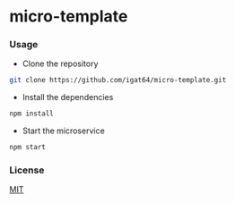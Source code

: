 # micro-template

### Usage

- Clone the repository

```bash
git clone https://github.com/igat64/micro-template.git
```

- Install the dependencies

```bash
npm install
```

- Start the microservice

```bash
npm start
```

### License

[MIT](https://github.com/igat64/micro-template/blob/master/LICENSE)
